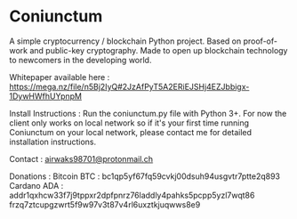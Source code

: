 # Coniunctum
A simple cryptocurrency / blockchain Python project. Based on proof-of-work and public-key cryptography.
Made to open up blockchain technology to newcomers in the developing world.

Whitepaper available here : https://mega.nz/file/n5Bj2IyQ#2JzAfPyT5A2ERiEJSHj4EZJbbigx-1DywHWfhUYpnpM

Install Instructions : 
Run the coniunctum.py file with Python 3+.
For now the client only works on local network so if it's your first time running Coniunctum on your local network, please contact me for detailed installation instructions.

Contact : airwaks98701@protonmail.ch

Donations : Bitcoin BTC : bc1qp5yf67fq59cvkj00dsuh94usgvtr7ptte2q893
            Cardano ADA : addr1qxhcw33f7j9tppxr2dpfpnrz76laddly4pahks5pcpp5yzl7wqt86
                          frzq7ztcupgzwrt5f9w97v3t87v4rl6uxztkjuqwws8e9


